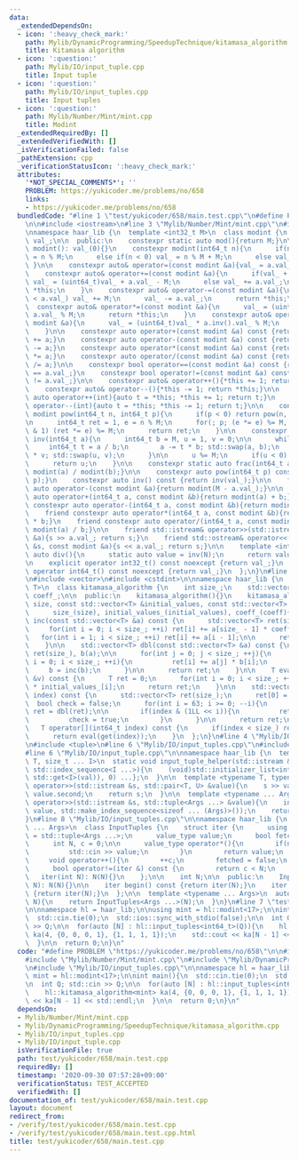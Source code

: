 ```yaml
---
data:
  _extendedDependsOn:
  - icon: ':heavy_check_mark:'
    path: Mylib/DynamicProgramming/SpeedupTechnique/kitamasa_algorithm.cpp
    title: Kitamasa algorithm
  - icon: ':question:'
    path: Mylib/IO/input_tuple.cpp
    title: Input tuple
  - icon: ':question:'
    path: Mylib/IO/input_tuples.cpp
    title: Input tuples
  - icon: ':question:'
    path: Mylib/Number/Mint/mint.cpp
    title: Modint
  _extendedRequiredBy: []
  _extendedVerifiedWith: []
  _isVerificationFailed: false
  _pathExtension: cpp
  _verificationStatusIcon: ':heavy_check_mark:'
  attributes:
    '*NOT_SPECIAL_COMMENTS*': ''
    PROBLEM: https://yukicoder.me/problems/no/658
    links:
    - https://yukicoder.me/problems/no/658
  bundledCode: "#line 1 \"test/yukicoder/658/main.test.cpp\"\n#define PROBLEM \"https://yukicoder.me/problems/no/658\"\
    \n\n#include <iostream>\n#line 3 \"Mylib/Number/Mint/mint.cpp\"\n#include <utility>\n\
    \nnamespace haar_lib {\n  template <int32_t M>\n  class modint {\n    uint32_t\
    \ val_;\n\n  public:\n    constexpr static auto mod(){return M;}\n\n    constexpr\
    \ modint(): val_(0){}\n    constexpr modint(int64_t n){\n      if(n >= M) val_\
    \ = n % M;\n      else if(n < 0) val_ = n % M + M;\n      else val_ = n;\n   \
    \ }\n\n    constexpr auto& operator=(const modint &a){val_ = a.val_; return *this;}\n\
    \    constexpr auto& operator+=(const modint &a){\n      if(val_ + a.val_ >= M)\
    \ val_ = (uint64_t)val_ + a.val_ - M;\n      else val_ += a.val_;\n      return\
    \ *this;\n    }\n    constexpr auto& operator-=(const modint &a){\n      if(val_\
    \ < a.val_) val_ += M;\n      val_ -= a.val_;\n      return *this;\n    }\n  \
    \  constexpr auto& operator*=(const modint &a){\n      val_ = (uint64_t)val_ *\
    \ a.val_ % M;\n      return *this;\n    }\n    constexpr auto& operator/=(const\
    \ modint &a){\n      val_ = (uint64_t)val_ * a.inv().val_ % M;\n      return *this;\n\
    \    }\n\n    constexpr auto operator+(const modint &a) const {return modint(*this)\
    \ += a;}\n    constexpr auto operator-(const modint &a) const {return modint(*this)\
    \ -= a;}\n    constexpr auto operator*(const modint &a) const {return modint(*this)\
    \ *= a;}\n    constexpr auto operator/(const modint &a) const {return modint(*this)\
    \ /= a;}\n\n    constexpr bool operator==(const modint &a) const {return val_\
    \ == a.val_;}\n    constexpr bool operator!=(const modint &a) const {return val_\
    \ != a.val_;}\n\n    constexpr auto& operator++(){*this += 1; return *this;}\n\
    \    constexpr auto& operator--(){*this -= 1; return *this;}\n\n    constexpr\
    \ auto operator++(int){auto t = *this; *this += 1; return t;}\n    constexpr auto\
    \ operator--(int){auto t = *this; *this -= 1; return t;}\n\n    constexpr static\
    \ modint pow(int64_t n, int64_t p){\n      if(p < 0) return pow(n, -p).inv();\n\
    \n      int64_t ret = 1, e = n % M;\n      for(; p; (e *= e) %= M, p >>= 1) if(p\
    \ & 1) (ret *= e) %= M;\n      return ret;\n    }\n\n    constexpr static modint\
    \ inv(int64_t a){\n      int64_t b = M, u = 1, v = 0;\n\n      while(b){\n   \
    \     int64_t t = a / b;\n        a -= t * b; std::swap(a, b);\n        u -= t\
    \ * v; std::swap(u, v);\n      }\n\n      u %= M;\n      if(u < 0) u += M;\n\n\
    \      return u;\n    }\n\n    constexpr static auto frac(int64_t a, int64_t b){return\
    \ modint(a) / modint(b);}\n\n    constexpr auto pow(int64_t p) const {return pow(val_,\
    \ p);}\n    constexpr auto inv() const {return inv(val_);}\n\n    friend constexpr\
    \ auto operator-(const modint &a){return modint(M - a.val_);}\n\n    friend constexpr\
    \ auto operator+(int64_t a, const modint &b){return modint(a) + b;}\n    friend\
    \ constexpr auto operator-(int64_t a, const modint &b){return modint(a) - b;}\n\
    \    friend constexpr auto operator*(int64_t a, const modint &b){return modint(a)\
    \ * b;}\n    friend constexpr auto operator/(int64_t a, const modint &b){return\
    \ modint(a) / b;}\n\n    friend std::istream& operator>>(std::istream &s, modint\
    \ &a){s >> a.val_; return s;}\n    friend std::ostream& operator<<(std::ostream\
    \ &s, const modint &a){s << a.val_; return s;}\n\n    template <int N>\n    static\
    \ auto div(){\n      static auto value = inv(N);\n      return value;\n    }\n\
    \n    explicit operator int32_t() const noexcept {return val_;}\n    explicit\
    \ operator int64_t() const noexcept {return val_;}\n  };\n}\n#line 2 \"Mylib/DynamicProgramming/SpeedupTechnique/kitamasa_algorithm.cpp\"\
    \n#include <vector>\n#include <cstdint>\n\nnamespace haar_lib {\n  template <typename\
    \ T>\n  class kitamasa_algorithm {\n    int size_;\n    std::vector<T> initial_values_,\
    \ coeff_;\n\n  public:\n    kitamasa_algorithm(){}\n    kitamasa_algorithm(int\
    \ size, const std::vector<T> &initial_values, const std::vector<T> &coeff):\n\
    \      size_(size), initial_values_(initial_values), coeff_(coeff){}\n\n    std::vector<T>\
    \ inc(const std::vector<T> &a) const {\n      std::vector<T> ret(size_);\n\n \
    \     for(int i = 0; i < size_; ++i) ret[i] += a[size_ - 1] * coeff_[i];\n   \
    \   for(int i = 1; i < size_; ++i) ret[i] += a[i - 1];\n\n      return ret;\n\
    \    }\n\n    std::vector<T> dbl(const std::vector<T> &a) const {\n      std::vector<T>\
    \ ret(size_), b(a);\n\n      for(int j = 0; j < size_; ++j){\n        for(int\
    \ i = 0; i < size_; ++i){\n          ret[i] += a[j] * b[i];\n        }\n\n   \
    \     b = inc(b);\n      }\n\n      return ret;\n    }\n\n    T eval(const std::vector<T>\
    \ &v) const {\n      T ret = 0;\n      for(int i = 0; i < size_; ++i) ret += v[i]\
    \ * initial_values_[i];\n      return ret;\n    }\n\n    std::vector<T> get(int64_t\
    \ index) const {\n      std::vector<T> ret(size_);\n      ret[0] = 1;\n\n    \
    \  bool check = false;\n      for(int i = 63; i >= 0; --i){\n        if(check)\
    \ ret = dbl(ret);\n\n        if(index & (1LL << i)){\n          ret = inc(ret);\n\
    \          check = true;\n        }\n      }\n\n      return ret;\n    }\n\n \
    \   T operator[](int64_t index) const {\n      if(index < size_) return initial_values_[index];\n\
    \      return eval(get(index));\n    }\n  };\n}\n#line 4 \"Mylib/IO/input_tuples.cpp\"\
    \n#include <tuple>\n#line 6 \"Mylib/IO/input_tuples.cpp\"\n#include <initializer_list>\n\
    #line 6 \"Mylib/IO/input_tuple.cpp\"\n\nnamespace haar_lib {\n  template <typename\
    \ T, size_t ... I>\n  static void input_tuple_helper(std::istream &s, T &val,\
    \ std::index_sequence<I ...>){\n    (void)std::initializer_list<int>{(void(s >>\
    \ std::get<I>(val)), 0) ...};\n  }\n\n  template <typename T, typename U>\n  std::istream&\
    \ operator>>(std::istream &s, std::pair<T, U> &value){\n    s >> value.first >>\
    \ value.second;\n    return s;\n  }\n\n  template <typename ... Args>\n  std::istream&\
    \ operator>>(std::istream &s, std::tuple<Args ...> &value){\n    input_tuple_helper(s,\
    \ value, std::make_index_sequence<sizeof ... (Args)>());\n    return s;\n  }\n\
    }\n#line 8 \"Mylib/IO/input_tuples.cpp\"\n\nnamespace haar_lib {\n  template <typename\
    \ ... Args>\n  class InputTuples {\n    struct iter {\n      using value_type\
    \ = std::tuple<Args ...>;\n      value_type value;\n      bool fetched = false;\n\
    \      int N, c = 0;\n\n      value_type operator*(){\n        if(not fetched){\n\
    \          std::cin >> value;\n        }\n        return value;\n      }\n\n \
    \     void operator++(){\n        ++c;\n        fetched = false;\n      }\n\n\
    \      bool operator!=(iter &) const {\n        return c < N;\n      }\n\n   \
    \   iter(int N): N(N){}\n    };\n\n    int N;\n\n  public:\n    InputTuples(int\
    \ N): N(N){}\n\n    iter begin() const {return iter(N);}\n    iter end() const\
    \ {return iter(N);}\n  };\n\n  template <typename ... Args>\n  auto input_tuples(int\
    \ N){\n    return InputTuples<Args ...>(N);\n  }\n}\n#line 7 \"test/yukicoder/658/main.test.cpp\"\
    \n\nnamespace hl = haar_lib;\n\nusing mint = hl::modint<17>;\n\nint main(){\n\
    \  std::cin.tie(0);\n  std::ios::sync_with_stdio(false);\n\n  int Q; std::cin\
    \ >> Q;\n\n  for(auto [N] : hl::input_tuples<int64_t>(Q)){\n    hl::kitamasa_algorithm<mint>\
    \ ka(4, {0, 0, 0, 1}, {1, 1, 1, 1});\n    std::cout << ka[N - 1] << std::endl;\n\
    \  }\n\n  return 0;\n}\n"
  code: "#define PROBLEM \"https://yukicoder.me/problems/no/658\"\n\n#include <iostream>\n\
    #include \"Mylib/Number/Mint/mint.cpp\"\n#include \"Mylib/DynamicProgramming/SpeedupTechnique/kitamasa_algorithm.cpp\"\
    \n#include \"Mylib/IO/input_tuples.cpp\"\n\nnamespace hl = haar_lib;\n\nusing\
    \ mint = hl::modint<17>;\n\nint main(){\n  std::cin.tie(0);\n  std::ios::sync_with_stdio(false);\n\
    \n  int Q; std::cin >> Q;\n\n  for(auto [N] : hl::input_tuples<int64_t>(Q)){\n\
    \    hl::kitamasa_algorithm<mint> ka(4, {0, 0, 0, 1}, {1, 1, 1, 1});\n    std::cout\
    \ << ka[N - 1] << std::endl;\n  }\n\n  return 0;\n}\n"
  dependsOn:
  - Mylib/Number/Mint/mint.cpp
  - Mylib/DynamicProgramming/SpeedupTechnique/kitamasa_algorithm.cpp
  - Mylib/IO/input_tuples.cpp
  - Mylib/IO/input_tuple.cpp
  isVerificationFile: true
  path: test/yukicoder/658/main.test.cpp
  requiredBy: []
  timestamp: '2020-09-30 07:57:28+09:00'
  verificationStatus: TEST_ACCEPTED
  verifiedWith: []
documentation_of: test/yukicoder/658/main.test.cpp
layout: document
redirect_from:
- /verify/test/yukicoder/658/main.test.cpp
- /verify/test/yukicoder/658/main.test.cpp.html
title: test/yukicoder/658/main.test.cpp
---
```

